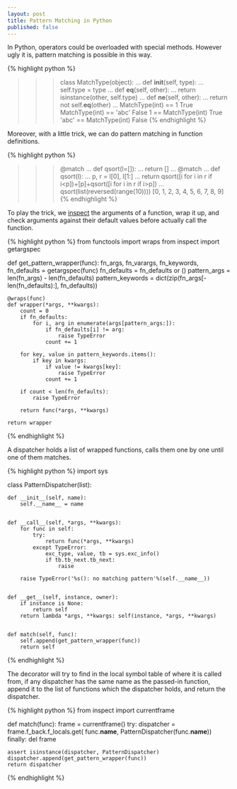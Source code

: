 ```yaml
---
layout: post
title: Pattern Matching in Python
published: false
---
```



In Python, operators could be overloaded with special methods. 
However ugly it is, pattern matching is possible in this way.


{% highlight python %}
>>> class MatchType(object):
...     def __init__(self, type):
...         self.type = type
...     def __eq__(self, other):
...         return isinstance(other, self.type)
...     def __ne__(self, other):
...         return not self.__eq__(other)
... 
>>> MatchType(int) == 1
True
>>> MatchType(int) == 'abc'
False
>>> 1 == MatchType(int)
True
>>> 'abc' == MatchType(int)
False
{% endhighlight %}


Moreover, with a little trick, we can do pattern matching in function 
definitions.

{% highlight python %}
>>> @match
... def qsort(l=[]):
...     return []
... 
>>> @match
... def qsort(l):
...     p, r = l[0], l[1:]
...     return qsort([i for i in r if i<p])+[p]+qsort([i for i in r if i>p])
... 
>>> qsort(list(reversed(range(10))))
[0, 1, 2, 3, 4, 5, 6, 7, 8, 9]
{% endhighlight %}


To play the trick, we [inspect](http://docs.python.org/library/inspect.html)
the arguments of a function, wrap it up, and check arguments against their
default values before actually call the function.


{% highlight python %}
from functools import wraps
from inspect import getargspec

def get_pattern_wrapper(func):
    fn_args, fn_varargs, fn_keywords, fn_defaults = getargspec(func)
    fn_defaults = fn_defaults or ()
    pattern_args = len(fn_args) - len(fn_defaults)
    pattern_keywords = dict(zip(fn_args[-len(fn_defaults):], fn_defaults))

    @wraps(func)
    def wrapper(*args, **kwargs):
        count = 0
        if fn_defaults:
            for i, arg in enumerate(args[pattern_args:]):
                if fn_defaults[i] != arg:
                    raise TypeError
                count += 1

        for key, value in pattern_keywords.items():
            if key in kwargs:
                if value != kwargs[key]:
                    raise TypeError
                count += 1

        if count < len(fn_defaults):
            raise TypeError

        return func(*args, **kwargs)

    return wrapper
{% endhighlight %}


A dispatcher holds a list of wrapped functions, calls them one by one until one 
of them matches.


{% highlight python %}
import sys

class PatternDispatcher(list):

    def __init__(self, name):
        self.__name__ = name


    def __call__(self, *args, **kwargs):
        for func in self:
            try:
                return func(*args, **kwargs)
            except TypeError:
                exc_type, value, tb = sys.exc_info()
                if tb.tb_next.tb_next:
                    raise

        raise TypeError('%s(): no matching pattern'%(self.__name__))


    def __get__(self, instance, owner):
        if instance is None:
            return self
        return lambda *args, **kwargs: self(instance, *args, **kwargs)


    def match(self, func):
        self.append(get_pattern_wrapper(func))
        return self

{% endhighlight %}


The decorator will try to find in the local symbol table of where it is called
from, if any dispatcher has the same name as the passed-in function, append it 
to the list of functions which the dispatcher holds, and return the dispatcher.


{% highlight python %}
from inspect import currentframe

def match(func):
    frame = currentframe()
    try:
        dispatcher = frame.f_back.f_locals.get(
            func.__name__,
            PatternDispatcher(func.__name__))
    finally:
        del frame

    assert isinstance(dispatcher, PatternDispatcher)
    dispatcher.append(get_pattern_wrapper(func))
    return dispatcher
{% endhighlight %}




